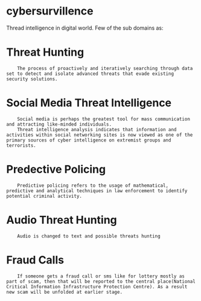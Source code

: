 # cybersurvillence

Thread intelligence in digital world. Few of the sub domains as:

#	Threat Hunting
		The process of proactively and iteratively searching through data set to detect and isolate advanced threats that evade existing security solutions.

#	Social Media Threat Intelligence
		Social media is perhaps the greatest tool for mass communication and attracting like-minded individuals.
		Threat intelligence analysis indicates that information and activities within social networking sites is now viewed as one of the primary sources of cyber intelligence on extremist groups and terrorists. 
#	Predective Policing
		Predictive policing refers to the usage of mathematical, predictive and analytical techniques in law enforcement to identify potential criminal activity.
#	Audio Threat Hunting
		Audio is changed to text and possible threats hunting
#	Fraud Calls
		If someone gets a fraud call or sms like for lottery mostly as part of scam, then that will be reported to the central place(National Critical Information Infrastructure Protection Centre). As a result new scam will be unfolded at earlier stage.
